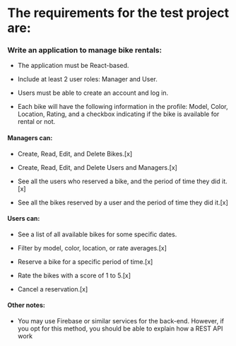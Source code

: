 # The requirements for the test project are:

### Write an application to manage bike rentals:

 - The application must be React-based.

- Include at least 2 user roles: Manager and User.

- Users must be able to create an account and log in.

- Each bike will have the following information in the profile: Model, Color, Location, Rating, and a checkbox indicating if the bike is available for rental or not.

#### Managers can:

- Create, Read, Edit, and Delete Bikes.[x]

- Create, Read, Edit, and Delete Users and Managers.[x]

- See all the users who reserved a bike, and the period of time they did it.[x]

- See all the bikes reserved by a user and the period of time they did it.[x]

#### Users can:

- See a list of all available bikes for some specific dates.

- Filter by model, color, location, or rate averages.[x]

- Reserve a bike for a specific period of time.[x]

- Rate the bikes with a score of 1 to 5.[x]

- Cancel a reservation.[x]

#### Other notes:

- You may use Firebase or similar services for the back-end. However, if you opt for this method, you should be able to explain how a REST API work